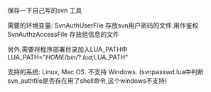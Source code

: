 保存一下自己写的svn 工具

需要的环境变量:
SvnAuthUserFile   存放svn用户密码的文件.用作鉴权
SvnAuthzAccessFile 存放组信息的文件

另外,需要将程序部署目录加入LUA_PATH中
LUA_PATH="${HOME}/bin/?.lua;$LUA_PATH"

支持的系统:
Linux, Mac OS. 
不支持 Windows. (svnpasswd.lua中判断svn_authfile是否存在用了shell命令,这个windows不支持)


